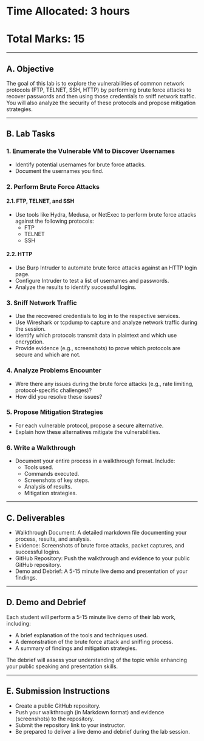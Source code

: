 # Time Allocated: 3 hours
# Total Marks: 15

---

## A. Objective

The goal of this lab is to explore the vulnerabilities of common network protocols (FTP, TELNET, SSH, HTTP) by performing brute force attacks to recover passwords and then using those credentials to sniff network traffic. You will also analyze the security of these protocols and propose mitigation strategies.

---

## B. Lab Tasks

### 1. Enumerate the Vulnerable VM to Discover Usernames
- Identify potential usernames for brute force attacks.
- Document the usernames you find.

### 2. Perform Brute Force Attacks

#### 2.1. FTP, TELNET, and SSH
- Use tools like Hydra, Medusa, or NetExec to perform brute force attacks against the following protocols:
  - FTP
  - TELNET
  - SSH

#### 2.2. HTTP
- Use Burp Intruder to automate brute force attacks against an HTTP login page.
- Configure Intruder to test a list of usernames and passwords.
- Analyze the results to identify successful logins.

### 3. Sniff Network Traffic
- Use the recovered credentials to log in to the respective services.
- Use Wireshark or tcpdump to capture and analyze network traffic during the session.
- Identify which protocols transmit data in plaintext and which use encryption.
- Provide evidence (e.g., screenshots) to prove which protocols are secure and which are not.

### 4. Analyze Problems Encounter
- Were there any issues during the brute force attacks (e.g., rate limiting, protocol-specific challenges)?
- How did you resolve these issues?

### 5. Propose Mitigation Strategies
- For each vulnerable protocol, propose a secure alternative.
- Explain how these alternatives mitigate the vulnerabilities.

### 6. Write a Walkthrough
- Document your entire process in a walkthrough format. Include:
  - Tools used.
  - Commands executed.
  - Screenshots of key steps.
  - Analysis of results.
  - Mitigation strategies.

---

## C. Deliverables

- Walkthrough Document: A detailed markdown file documenting your process, results, and analysis.
- Evidence: Screenshots of brute force attacks, packet captures, and successful logins.
- GitHub Repository: Push the walkthrough and evidence to your public GitHub repository.
- Demo and Debrief: A 5-15 minute live demo and presentation of your findings.

---

## D. Demo and Debrief

Each student will perform a 5-15 minute live demo of their lab work, including:
- A brief explanation of the tools and techniques used.
- A demonstration of the brute force attack and sniffing process.
- A summary of findings and mitigation strategies.

The debrief will assess your understanding of the topic while enhancing your public speaking and presentation skills.

---

## E. Submission Instructions

- Create a public GitHub repository.
- Push your walkthrough (in Markdown format) and evidence (screenshots) to the repository.
- Submit the repository link to your instructor.
- Be prepared to deliver a live demo and debrief during the lab session.
